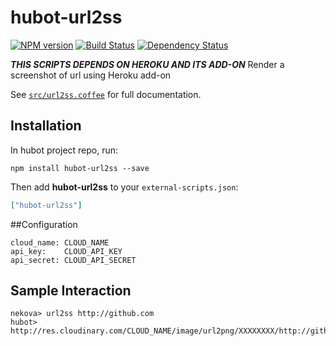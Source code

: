 # hubot-url2ss
[![NPM version][npm-image]][npm-url] [![Build Status][travis-image]][travis-url] [![Dependency Status][daviddm-url]][daviddm-image]

***THIS SCRIPTS DEPENDS ON HEROKU AND ITS ADD-ON***
Render a screenshot of url using Heroku add-on

See [`src/url2ss.coffee`](src/url2ss.coffee) for full documentation.

## Installation

In hubot project repo, run:

`npm install hubot-url2ss --save`

Then add **hubot-url2ss** to your `external-scripts.json`:

```json
["hubot-url2ss"]
```

##Configuration
```
cloud_name: CLOUD_NAME
api_key:    CLOUD_API_KEY
api_secret: CLOUD_API_SECRET
```

## Sample Interaction

```
nekova> url2ss http://github.com
hubot> http://res.cloudinary.com/CLOUD_NAME/image/url2png/XXXXXXXX/http://github.com
```

[npm-url]: https://npmjs.org/package/hubot-url2ss
[npm-image]: http://img.shields.io/npm/v/hubot-url2ssy.svg?style=flat
[travis-url]: https://travis-ci.org/nekova/hubot-url2ss
[travis-image]: http://img.shields.io/travis/nekova/hubot-url2ss/master.svg?style=flat
[daviddm-url]: https://david-dm.org/nekova/hubot-url2ss.svg?theme=shields.io
[daviddm-image]: http://img.shields.io/david/nekova/hubot-url2ss.svg?style=flat
[coveralls-url]: https://coveralls.io/r/nekova/hubot-url2ss
[coveralls-image]: http://img.shields.io/coveralls/nekova/hubot-url2ss/master.svg?style=flat
